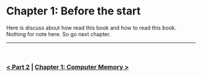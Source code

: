 Chapter 1: Before the start
============================

Here is discuss about how read this book and how to read this book. Nothing for note here. So go next chapter.

<hr />
<br />

### [< Part 2](./../part_2.md) | [Chapter 1: Computer Memory >](./../chapter_01/note.md)